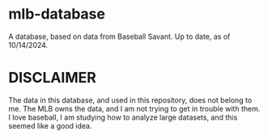 # mlb-database
A database, based on data from Baseball Savant. Up to date, as of 10/14/2024.

# DISCLAIMER
The data in this database, and used in this repository, does not belong to me. The MLB owns the data, and I am not trying to get in trouble with them. I love baseball, I am studying how to analyze large datasets, and this seemed like a good idea.
